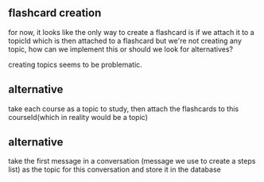 ## flashcard creation
for now, it looks like the only way to create a flashcard is if we attach it to a topicId which is then attached to a flashcard
but we're not creating any topic, how can we implement this or should we look for alternatives?

creating topics seems to be problematic. 

## alternative
take each course as a topic to study, then attach the flashcards to this courseId(which in reality would be a topic)

## alternative
take the  first message in a conversation (message we use to create a steps list) as the topic for this conversation and store it in the database